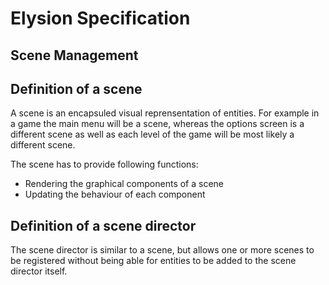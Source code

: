 Elysion Specification
===

Scene Management
---

Definition of a scene
---

A scene is an encapsuled visual reprensentation of entities. For example in a game the main menu will be a scene,
whereas the options screen is a different scene as well as each level of the game will be most likely a different
scene.

The scene has to provide following functions:
* Rendering the graphical components of a scene
* Updating the behaviour of each component

Definition of a scene director
---

The scene director is similar to a scene, but allows one or more scenes to be registered without being able for
entities to be added to the scene director itself.
